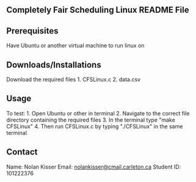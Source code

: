 Completely Fair Scheduling Linux
README File
---------------------------------------

Prerequisites
---------------------------------------
Have Ubuntu or another virtual machine to run linux on

Downloads/Installations
---------------------------------------
Download the required files
    1. CFSLinux.c
    2. data.csv
    
Usage
---------------------------------------
To test:
	1. Open Ubuntu or other in terminal
	2. Navigate to the correct file directory containing the required files
	3. In the terminal type "make CFSLinux"
	4. Then run CFSLinux.c by typing "./CFSLinux" in the same terminal

Contact
---------------------------------------
Name: Nolan Kisser
Email: nolankisser@cmail.carleton.ca
Student ID: 101222376
	
